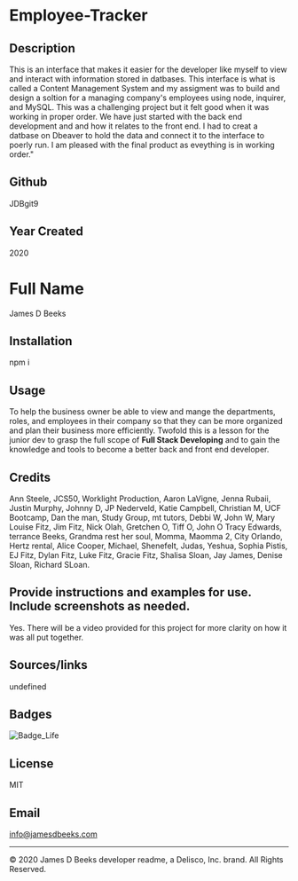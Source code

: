 # Employee-Tracker

## Description
This is an interface that makes it easier for the developer like myself to view and interact with information stored in datbases.  This interface is what is called a Content Management System and my assigment was to build and design a soltion for a managing company's employees using node, inquirer, and MySQL.   This was a challenging project but it felt good when it was working in proper order. We have just started with the back end development and and how it relates to the front end.  I had to creat a datbase on Dbeaver to hold the data and connect it to the interface to poerly run.   I am pleased with the final product as eveything is in working order."   

## Github
JDBgit9

## Year Created
2020

# Full Name
James D Beeks

## Installation
npm i

## Usage
To help the business owner be able to view and mange the departments, roles, and employees in their company so that they can be more organized and plan their business more efficiently. Twofold this is a lesson for the junior dev to grasp the full scope of **Full Stack Developing** and to gain the knowledge and tools to become a better back and front end developer.

## Credits
Ann Steele, JCS50, Worklight Production, Aaron LaVigne, Jenna Rubaii, Justin Murphy, Johnny D, JP Nederveld, Katie Campbell, Christian M, UCF Bootcamp, Dan the man, Study Group, mt tutors, Debbi W, John W, Mary Louise Fitz, Jim Fitz, Nick Olah, Gretchen O, Tiff O, John O Tracy Edwards, terrance Beeks, Grandma rest her soul, Momma, Maomma 2, City Orlando, Hertz rental, Alice Cooper, Michael, Shenefelt, Judas, Yeshua, Sophia Pistis, EJ Fitz, Dylan Fitz, Luke Fitz, Gracie Fitz, Shalisa Sloan, Jay James, Denise Sloan, Richard SLoan.

## Provide instructions and examples for use. Include screenshots as needed.
Yes. There will be a video provided for this project for more clarity on how it was all put together.

## Sources/links
undefined

## Badges
![Badge_Life](https://img.shields.io/github/license/JDBgit9/Employee-Tracker)

## License 
MIT

## Email
info@jamesdbeeks.com


---
© 2020 James D Beeks developer readme, a Delisco, Inc. brand. All Rights Reserved.





    
